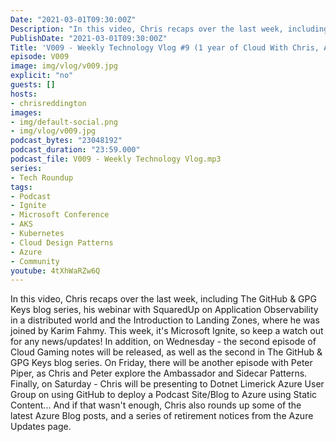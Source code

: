 ```yaml
---
Date: "2021-03-01T09:30:00Z"
Description: "In this video, Chris recaps over the last week, including The GitHub & GPG Keys blog series, his webinar with SquaredUp on Application Observability in a distributed world and the Introduction to Landing Zones, where he was joined by Karim Fahmy. This week, it's Microsoft Ignite, so keep a watch out for any news/updates! In addition, on Wednesday - the second episode of Cloud Gaming notes will be released, as well as the second in The GitHub & GPG Keys blog series. On Friday, there will be another episode with Peter Piper, as Chris and Peter explore the Ambassador and Sidecar Patterns. Finally, on Saturday - Chris will be presenting to Dotnet Limerick Azure User Group on using GitHub to deploy a Podcast Site/Blog to Azure using Static Content... And if that wasn't enough, Chris also rounds up some of the latest Azure Blog posts, and a series of retirement notices from the Azure Updates page."
PublishDate: "2021-03-01T09:30:00Z"
Title: 'V009 - Weekly Technology Vlog #9 (1 year of Cloud With Chris, Azure Retirements, Microsoft Ignite)'
episode: V009
image: img/vlog/v009.jpg
explicit: "no"
guests: []
hosts:
- chrisreddington
images:
- img/default-social.png
- img/vlog/v009.jpg
podcast_bytes: "23048192"
podcast_duration: "23:59.000"
podcast_file: V009 - Weekly Technology Vlog.mp3
series:
- Tech Roundup
tags:
- Podcast
- Ignite
- Microsoft Conference
- AKS
- Kubernetes
- Cloud Design Patterns
- Azure
- Community
youtube: 4tXhWaRZw6Q
---
```

In this video, Chris recaps over the last week, including The GitHub & GPG Keys blog series, his webinar with SquaredUp on Application Observability in a distributed world and the Introduction to Landing Zones, where he was joined by Karim Fahmy. This week, it's Microsoft Ignite, so keep a watch out for any news/updates! In addition, on Wednesday - the second episode of Cloud Gaming notes will be released, as well as the second in The GitHub & GPG Keys blog series. On Friday, there will be another episode with Peter Piper, as Chris and Peter explore the Ambassador and Sidecar Patterns. Finally, on Saturday - Chris will be presenting to Dotnet Limerick Azure User Group on using GitHub to deploy a Podcast Site/Blog to Azure using Static Content... And if that wasn't enough, Chris also rounds up some of the latest Azure Blog posts, and a series of retirement notices from the Azure Updates page.
